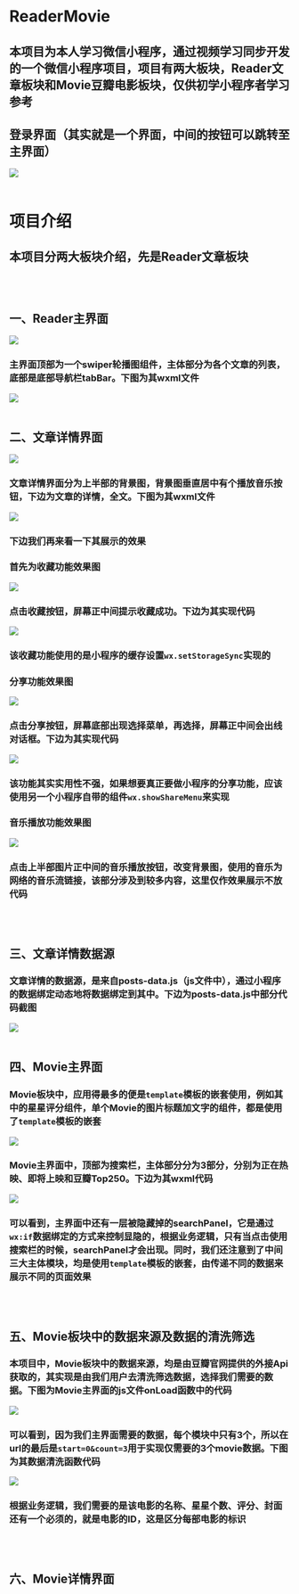 # ReaderMovie
## 本项目为本人学习微信小程序，通过视频学习同步开发的一个微信小程序项目，项目有两大板块，Reader文章板块和Movie豆瓣电影板块，仅供初学小程序者学习参考
## 登录界面（其实就是一个界面，中间的按钮可以跳转至主界面）
![](https://github.com/dafeizhu/ReaderMovie/blob/master/images/LoginUI.PNG)
<br><br>
# 项目介绍
## 本项目分两大板块介绍，先是Reader文章板块
<br><br>
## 一、Reader主界面
![](https://github.com/dafeizhu/ReaderMovie/blob/master/images/MainUI.PNG)
### 主界面顶部为一个swiper轮播图组件，主体部分为各个文章的列表，底部是底部导航栏tabBar。下图为其wxml文件
![](https://github.com/dafeizhu/ReaderMovie/blob/master/images/posts-wxml.PNG)
<br><br>
## 二、文章详情界面
![](https://github.com/dafeizhu/ReaderMovie/blob/master/images/post-detail.PNG)
### 文章详情界面分为上半部的背景图，背景图垂直居中有个播放音乐按钮，下边为文章的详情，全文。下图为其wxml文件
![](https://github.com/dafeizhu/ReaderMovie/blob/master/images/post-detail-wxml.PNG)
### 下边我们再来看一下其展示的效果
### 首先为收藏功能效果图
![](https://github.com/dafeizhu/ReaderMovie/blob/master/images/post-detail-collected.PNG)
### 点击收藏按钮，屏幕正中间提示收藏成功。下边为其实现代码
![](https://github.com/dafeizhu/ReaderMovie/blob/master/images/post-detail-collected-js.PNG)
### 该收藏功能使用的是小程序的缓存设置<code>wx.setStorageSync</code>实现的
### 分享功能效果图
![](https://github.com/dafeizhu/ReaderMovie/blob/master/images/post-detail-share.PNG)
### 点击分享按钮，屏幕底部出现选择菜单，再选择，屏幕正中间会出线对话框。下边为其实现代码
![](https://github.com/dafeizhu/ReaderMovie/blob/master/images/post-detail-share-js.PNG)
### 该功能其实实用性不强，如果想要真正要做小程序的分享功能，应该使用另一个小程序自带的组件<code>wx.showShareMenu</code>来实现
### 音乐播放功能效果图
![](https://github.com/dafeizhu/ReaderMovie/blob/master/images/post-detail-playmusic.PNG)
### 点击上半部图片正中间的音乐播放按钮，改变背景图，使用的音乐为网络的音乐流链接，该部分涉及到较多内容，这里仅作效果展示不放代码
<br><br>
## 三、文章详情数据源
### 文章详情的数据源，是来自posts-data.js（js文件中），通过小程序的数据绑定动态地将数据绑定到其中。下边为posts-data.js中部分代码截图
![](https://github.com/dafeizhu/ReaderMovie/blob/master/images/posts-data-js.PNG)
<br><br>
## 四、Movie主界面
### Movie板块中，应用得最多的便是<code>template</code>模板的嵌套使用，例如其中的星星评分组件，单个Movie的图片标题加文字的组件，都是使用了<code>template</code>模板的嵌套
![](https://github.com/dafeizhu/ReaderMovie/blob/master/images/MovieUI.PNG)
### Movie主界面中，顶部为搜索栏，主体部分分为3部分，分别为正在热映、即将上映和豆瓣Top250。下边为其wxml代码
![](https://github.com/dafeizhu/ReaderMovie/blob/master/images/movies-wxml.PNG)
### 可以看到，主界面中还有一层被隐藏掉的searchPanel，它是通过<code>wx:if</code>数据绑定的方式来控制显隐的，根据业务逻辑，只有当点击使用搜索栏的时候，searchPanel才会出现。同时，我们还注意到了中间三大主体模块，均是使用<code>template</code>模板的嵌套，由传递不同的数据来展示不同的页面效果
<br><br>
## 五、Movie板块中的数据来源及数据的清洗筛选
### 本项目中，Movie板块中的数据来源，均是由豆瓣官网提供的外接Api获取的，其实现是由我们用户去清洗筛选数据，选择我们需要的数据。下图为Movie主界面的js文件onLoad函数中的代码
![](https://github.com/dafeizhu/ReaderMovie/blob/master/images/movies-js-onLoad.PNG)
### 可以看到，因为我们主界面需要的数据，每个模块中只有3个，所以在url的最后是<code>start=0&count=3</code>用于实现仅需要的3个movie数据。下图为其数据清洗函数代码
![](https://github.com/dafeizhu/ReaderMovie/blob/master/images/movies-js-processDoubanData.PNG)
### 根据业务逻辑，我们需要的是该电影的名称、星星个数、评分、封面还有一个必须的，就是电影的ID，这是区分每部电影的标识
<br><br>
## 六、Movie详情界面
















